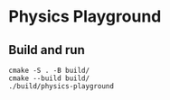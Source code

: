 # Physics Playground

## Build and run

```
cmake -S . -B build/
cmake --build build/
./build/physics-playground
```

